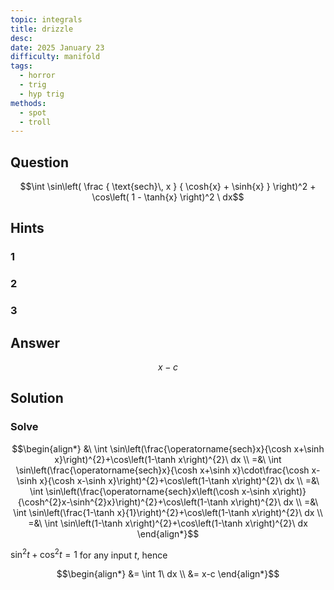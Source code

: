 ```yaml
---
topic: integrals
title: drizzle
desc: 
date: 2025 January 23
difficulty: manifold
tags:
  - horror
  - trig
  - hyp trig
methods:
  - spot
  - troll
---
```



## Question
```math
\int
  \sin\left( \frac
    { \text{sech}\, x }
    { \cosh{x} + \sinh{x} }
  \right)^2 +
  \cos\left(
    1 - \tanh{x}
  \right)^2
\ dx
```


## Hints

### 1

### 2

### 3


## Answer
```math
x-c
```


## Solution

### Solve
```math
\begin{align*}
  &\ \int \sin\left(\frac{\operatorname{sech}x}{\cosh x+\sinh x}\right)^{2}+\cos\left(1-\tanh x\right)^{2}\ dx
  \\ =&\ \int \sin\left(\frac{\operatorname{sech}x}{\cosh x+\sinh x}\cdot\frac{\cosh x-\sinh x}{\cosh x-\sinh x}\right)^{2}+\cos\left(1-\tanh x\right)^{2}\ dx
  \\ =&\ \int \sin\left(\frac{\operatorname{sech}x\left(\cosh x-\sinh x\right)}{\cosh^{2}x-\sinh^{2}x}\right)^{2}+\cos\left(1-\tanh x\right)^{2}\ dx
  \\ =&\ \int \sin\left(\frac{1-\tanh x}{1}\right)^{2}+\cos\left(1-\tanh x\right)^{2}\ dx
  \\ =&\ \int \sin\left(1-\tanh x\right)^{2}+\cos\left(1-\tanh x\right)^{2}\ dx
\end{align*}
```

$\sin^2{t} + \cos^2{t} = 1$ for any input $t$, hence

```math
\begin{align*}
  &= \int 1\ dx
  \\ &= x-c
\end{align*}
```
